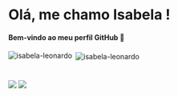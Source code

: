 # Olá, me chamo Isabela ! 
#### Bem-vindo ao meu perfil GitHub 👋

####
<p><img align="left" src="https://github-readme-stats.vercel.app/api/top-langs?username=isabela-leonardo&show_icons=true&theme=tokyonight&title_color=b149e9&text_color=dbdbdb&locale=en&layout=compact" alt="isabela-leonardo" /></p>
<p>&nbsp;<img align="center" src="https://github-readme-stats.vercel.app/api?username=isabela-leonardo&show_icons=true&theme=tokyonight&title_color=b149e9&text_color=dbdbdb&locale=en" alt="isabela-leonardo" /></p>


#
<div> 
  <a href = "mailto:isabelamaleonardo@gmail.com"><img src="https://img.shields.io/badge/Gmail-D14836?style=for-the-badge&logo=gmail&logoColor=white" target="_blank"></a>
  <a href="https://www.linkedin.com/in/isabelamarialeonardo" target="_blank"><img src="https://img.shields.io/badge/-LinkedIn-%230077B5?style=for-the-badge&logo=linkedin&logoColor=white" target="_blank"></a> 
</div>
